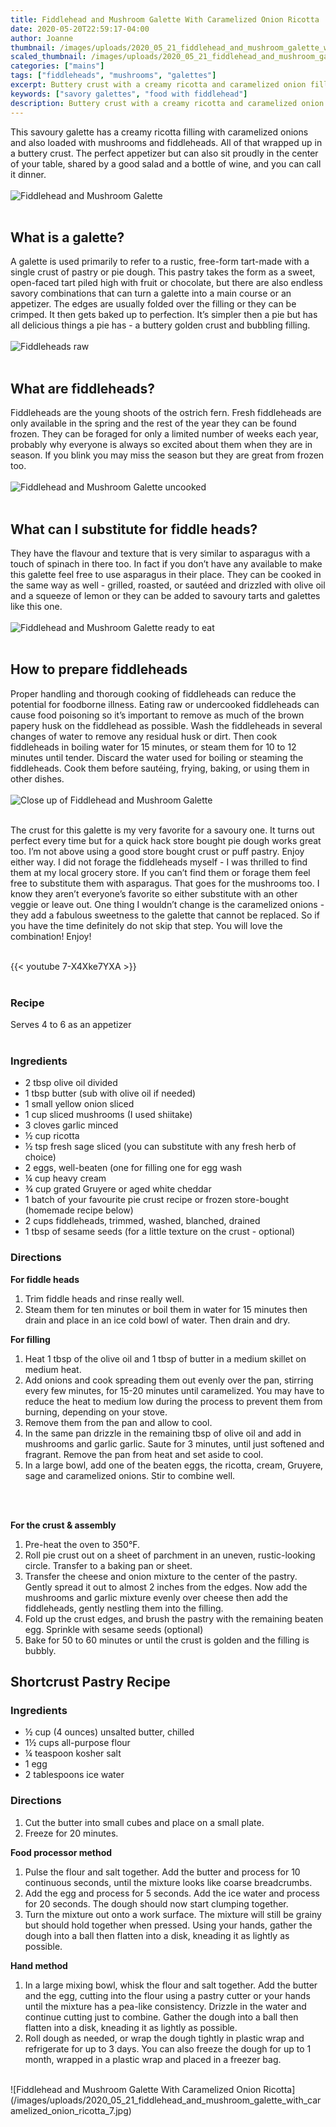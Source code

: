 ```yaml
---
title: Fiddlehead and Mushroom Galette With Caramelized Onion Ricotta
date: 2020-05-20T22:59:17-04:00
author: Joanne
thumbnail: /images/uploads/2020_05_21_fiddlehead_and_mushroom_galette_with_caramelized_onion_ricotta_1.jpg
scaled_thumbnail: /images/uploads/2020_05_21_fiddlehead_and_mushroom_galette_with_caramelized_onion_ricotta_0.jpg
categories: ["mains"]
tags: ["fiddleheads", "mushrooms", "galettes"]
excerpt: Buttery crust with a creamy ricotta and caramelized onion filling with mushrooms and fiddleheads 
keywords: ["savory galettes", "food with fiddlehead"]
description: Buttery crust with a creamy ricotta and caramelized onion filling with mushrooms and fiddleheads 
---
```


This savoury galette has a creamy ricotta filling with caramelized onions and also loaded with mushrooms and fiddleheads. All of that wrapped up in a buttery crust. The perfect appetizer but can also sit proudly in the center of your table, shared by a good salad and a bottle of wine, and you can call it dinner. 
</br>
</br>
![Fiddlehead and Mushroom Galette](/images/uploads/2020_05_21_fiddlehead_and_mushroom_galette_with_caramelized_onion_ricotta_2.jpg)
</br>
</br>

## What is a galette?
A galette is used primarily to refer to a rustic, free-form tart-made with a single crust of pastry or pie dough. This pastry takes the form as a sweet, open-faced tart piled high with fruit or chocolate, but there are also endless savory combinations that can turn a galette into a main course or an appetizer. The edges are usually folded over the filling or they can be crimped. It then gets baked up to perfection. It’s simpler then a pie but has all delicious things a pie has - a buttery golden crust and bubbling filling. 
</br>
</br>
![Fiddleheads raw](/images/uploads/2020_05_21_fiddlehead_and_mushroom_galette_with_caramelized_onion_ricotta_3.jpg)
</br>
</br>

## What are fiddleheads?
Fiddleheads are the young shoots of the ostrich fern. Fresh fiddleheads are only available in the spring and the rest of the year they can be found frozen. They can be foraged for only a limited number of weeks each year, probably why everyone is always so excited about them when they are in season. If you blink you may miss the season but they are great from frozen too. 
</br>
</br>
![Fiddlehead and Mushroom Galette uncooked](/images/uploads/2020_05_21_fiddlehead_and_mushroom_galette_with_caramelized_onion_ricotta_4.jpg)
</br>
</br>

## What can I substitute for fiddle heads?
They have the flavour and texture that is very similar to asparagus with a touch of spinach in there too. In fact if you don’t have any available to make this galette feel free to use asparagus in their place. They can be cooked in the same way as well - grilled, roasted, or sautéed and drizzled with olive oil and a squeeze of lemon or they can be added to savoury tarts and galettes like this one. 
</br>
</br>
![Fiddlehead and Mushroom Galette ready to eat](/images/uploads/2020_05_21_fiddlehead_and_mushroom_galette_with_caramelized_onion_ricotta_5.jpg)
</br>
</br>

## How to prepare fiddleheads 
Proper handling and thorough cooking of fiddleheads can reduce the potential for foodborne illness. Eating raw or undercooked fiddleheads can cause food poisoning so it’s important  to remove as much of the brown papery husk on the fiddlehead as possible. Wash the fiddleheads in several changes of  water to remove any residual husk or dirt. Then cook fiddleheads in boiling water for 15 minutes, or steam them for 10 to 12 minutes until tender. Discard the water used for boiling or steaming the fiddleheads. Cook them before sautéing, frying, baking, or using them in other dishes. 
</br>
</br>
![Close up of Fiddlehead and Mushroom Galette](/images/uploads/2020_05_21_fiddlehead_and_mushroom_galette_with_caramelized_onion_ricotta_6.jpg)
</br>
</br>

The crust for this galette is my very favorite for a savoury one.  It turns out perfect every time but for a quick hack store bought pie dough works great too. I’m not above using a good store bought crust or puff pastry. Enjoy either way. I did not forage the fiddleheads myself - I was thrilled to find them at my local grocery store. If you can’t find them or forage them feel free to substitute them with asparagus. That goes for the mushrooms too. I know they aren’t everyone’s favorite so either substitute with an other veggie or leave out. One thing I wouldn’t change is the caramelized onions - they add a fabulous sweetness to the galette that cannot be replaced. So if you have the time definitely do not skip that step. You will love the combination! Enjoy! 
</br>
</br>

{{< youtube 7-X4Xke7YXA >}}
</br>
</br>

### Recipe
Serves 4 to 6 as an appetizer 
</br>
</br>

### Ingredients 

* <span itemprop="ingredients">2 tbsp olive oil divided </span>
* <span itemprop="ingredients">1 tbsp butter (sub with olive oil if needed) </span>
* <span itemprop="ingredients">1 small yellow onion sliced</span>
* <span itemprop="ingredients">1 cup sliced mushrooms (I used shiitake)</span>
* <span itemprop="ingredients">3 cloves garlic minced</span>
* <span itemprop="ingredients">½ cup ricotta</span>
* <span itemprop="ingredients">½ tsp fresh sage sliced (you can substitute with any fresh herb of choice) </span>
* <span itemprop="ingredients">2 eggs, well-beaten (one for filling one for egg wash </span>
* <span itemprop="ingredients">¼ cup heavy cream</span>
* <span itemprop="ingredients">¾ cup grated Gruyere or aged white cheddar</span>
* <span itemprop="ingredients">1 batch of your favourite pie crust recipe or frozen store-bought (homemade recipe below)</span>
* <span itemprop="ingredients">2 cups fiddleheads, trimmed, washed, blanched, drained </span>
* <span itemprop="ingredients">1 tbsp of sesame seeds (for a little texture on the crust - optional) </span>

### Directions

__For fiddle heads__

1. Trim fiddle heads and rinse really well. 
2. Steam them for ten minutes or boil them in water for 15 minutes then drain and place in an ice cold bowl of water. Then drain and dry. 

__For filling__

1. Heat 1 tbsp of the olive oil and 1 tbsp of butter in a medium skillet on medium heat. 
2. Add onions and cook spreading them out evenly over the pan, stirring every few minutes, for 15-20 minutes until caramelized. You may have to reduce the heat to medium low during the process to prevent them from burning, depending on your stove. 
3. Remove them from the pan and allow to cool. 
4. In the same pan drizzle in the remaining tbsp of olive oil and add in mushrooms and garlic garlic. Saute for 3 minutes, until just softened and fragrant. Remove the pan from heat and set aside to cool. 
5. In a large bowl, add one of the beaten eggs, the ricotta, cream, Gruyere, sage and caramelized onions. Stir to combine well. 
</br>
</br>

__For the crust & assembly__

1. Pre-heat the oven to 350°F. 
2. Roll pie crust out on a sheet of parchment in an uneven, rustic-looking circle. Transfer to a baking pan or sheet.
3. Transfer the cheese and onion mixture to the center of the pastry. Gently spread it out to almost 2 inches from the edges. Now add the mushrooms and garlic mixture evenly over cheese then add the fiddleheads, gently nestling them into the filling. 
4. Fold up the crust edges, and brush the pastry with the remaining beaten egg. Sprinkle with sesame seeds (optional) 
5. Bake for 50 to 60 minutes or until the crust is golden and the filling is bubbly. 

## Shortcrust Pastry Recipe

### Ingredients

* ½ cup (4 ounces) unsalted butter, chilled
* 1½ cups all-purpose flour
* ¼ teaspoon kosher salt
* 1 egg
* 2 tablespoons ice water

### Directions

1. Cut the butter into small cubes and place on a small plate. 
2. Freeze for 20 minutes. 

__Food processor method__

1. Pulse the flour and salt together. Add the butter and process for 10 continuous seconds, until the mixture looks like coarse breadcrumbs. 
2. Add the egg and process for 5 seconds. Add the ice water and process for 20 seconds. The dough should now start clumping together. 
3. Turn the mixture out onto a work surface. The mixture will still be grainy but should hold together when pressed. Using your hands, gather the dough into a ball then flatten into a disk, kneading it as lightly as possible.

__Hand method__

1. In a large mixing bowl, whisk the flour and salt together. Add the butter and the egg, cutting into the flour using a pastry cutter or your hands until the mixture has a pea-like consistency. Drizzle in the water and continue cutting just to combine. Gather the dough into a ball then flatten into a disk, kneading it as lightly as possible.
2. Roll dough as needed, or wrap the dough tightly in plastic wrap and refrigerate for up to 3 days. You can also freeze the dough for up to 1 month, wrapped in a plastic wrap and placed in a freezer bag.

</br>
![Fiddlehead and Mushroom Galette With Caramelized Onion Ricotta](/images/uploads/2020_05_21_fiddlehead_and_mushroom_galette_with_caramelized_onion_ricotta_7.jpg)